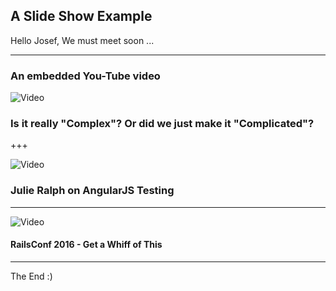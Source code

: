 ## A Slide Show Example

Hello Josef, We must meet soon ... 

---

###  An embedded You-Tube video

![Video](https://www.youtube.com/embed/ubaX1Smg6pY) 
### Is it really "Complex"? Or did we just make it "Complicated"? 
+++ 

![Video](https://www.youtube.com/embed/f493Xf0F2yU) 
### Julie Ralph on AngularJS Testing
---
![Video](https://www.youtube.com/embed/PJjHfa5yxlU) 
#### RailsConf 2016 - Get a Whiff of This
---
The End :)
